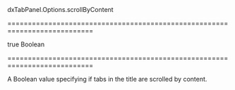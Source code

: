 <!--id-->dxTabPanel.Options.scrollByContent<!--/id-->
===========================================================================
<!--default-->true<!--/default-->
<!--type-->Boolean<!--/type-->
===========================================================================

<!--shortDescription-->
A Boolean value specifying if tabs in the title are scrolled by content.
<!--/shortDescription-->

<!--fullDescription-->

<!--/fullDescription-->